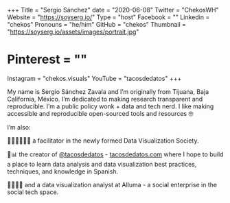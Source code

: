 +++
Title = "Sergio Sánchez"
date = "2020-06-08"
Twitter = "ChekosWH"
Website = "https://soyserg.io/"
Type = "host"
Facebook = ""
Linkedin = "chekos"
Pronouns = "he/him"
GitHub = "chekos"
Thumbnail = "https://soyserg.io/assets/images/portrait.jpg"
# Pinterest = ""
Instagram = "chekos.visuals"
YouTube = "tacosdedatos"
+++

My name is Sergio Sánchez Zavala and I’m originally from Tijuana, Baja California, México. I’m dedicated to making research transparent and reproducible. I’m a public policy wonk + data and tech nerd. I like making accessible and reproducible open-sourced tools and resources 🤓

I’m also:

🧑🏼‍🎨🧑🏼‍🏫 a facilitator in the newly formed Data Visualization Society.

🌮📊 the creator of [@tacosdedatos](https://twitter.com/tacosdedatos) - [tacosdedatos.com](https://tacosdedatos.com/) where I hope to build a place to learn data analysis and data visualization best practices, techniques, and knowledge in Spanish.

🧑🏼‍🔬🎨 and a data visualization analyst at Alluma - a social enterprise in the social tech space.